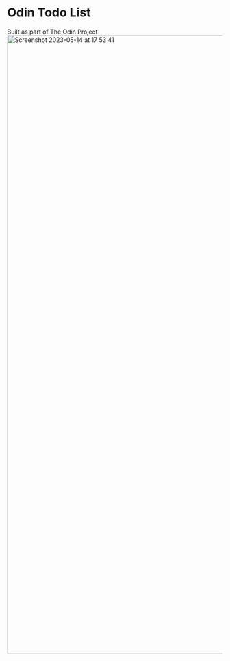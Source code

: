 # Odin Todo List
Built as part of The Odin Project
<img width="1440" alt="Screenshot 2023-05-14 at 17 53 41" src="https://github.com/zulkufdemirhan/odin-todo-list/assets/95721351/5630531c-4a69-48f7-abfc-aeada8b8918e">
